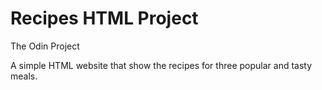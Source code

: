 # Recipes HTML Project
The Odin Project

A simple HTML website that show the recipes for three popular and tasty meals.
